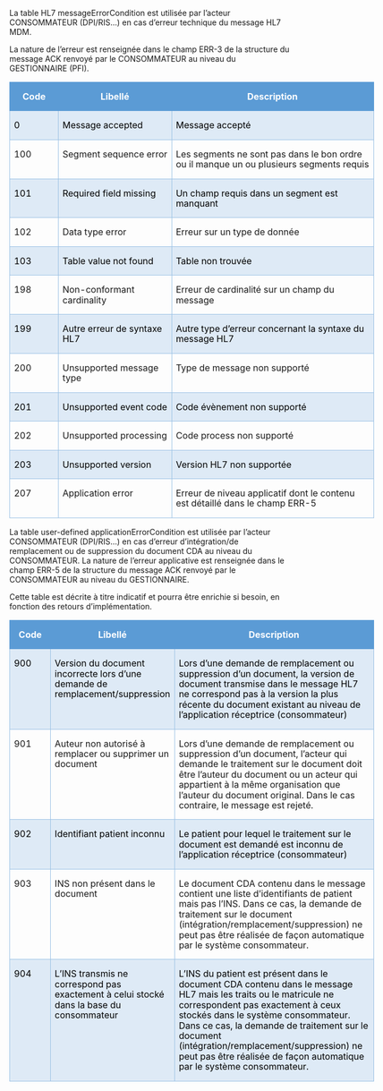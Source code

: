 La table HL7 messageErrorCondition est utilisée par l’acteur CONSOMMATEUR (DPI/RIS…) en cas d’erreur technique du message HL7 MDM.

La nature de l’erreur est renseignée dans le champ ERR-3 de la structure du message ACK renvoyé par le CONSOMMATEUR au niveau du GESTIONNAIRE (PFI).
<table class="MsoTable15Grid4Accent1" border="1" cellspacing="0" cellpadding="0" width="652" style="width:488.8pt;border-collapse:collapse;border:none;
 mso-border-alt:solid #9CC2E5 .5pt;mso-border-themecolor:accent1;mso-border-themetint:
 153;mso-yfti-tbllook:1184;mso-padding-alt:0cm 5.4pt 0cm 5.4pt">
 <tbody><tr style="mso-yfti-irow:-1;mso-yfti-firstrow:yes;mso-yfti-lastfirstrow:yes">
  <td width="75" valign="top" style="width:56.45pt;border:solid #5B9BD5 1.0pt;
  mso-border-themecolor:accent1;border-right:none;mso-border-top-alt:solid #5B9BD5 .5pt;
  mso-border-top-themecolor:accent1;mso-border-left-alt:solid #5B9BD5 .5pt;
  mso-border-left-themecolor:accent1;mso-border-bottom-alt:solid #5B9BD5 .5pt;
  mso-border-bottom-themecolor:accent1;background:#5B9BD5;mso-background-themecolor:
  accent1;padding:0cm 5.4pt 0cm 5.4pt">
  <p class="MsoNormal" align="center" style="text-align:center;mso-yfti-cnfc:5"><span style="mso-bookmark:_Toc121410245"><span style="mso-bookmark:_Toc151045512"><b><span style="mso-bidi-font-size:10.0pt;line-height:115%;mso-fareast-font-family:
  Calibri;mso-fareast-theme-font:minor-latin;mso-bidi-font-family:Arial;
  color:white;mso-themecolor:background1">Code<o:p></o:p></span></b></span></span></p>
  </td>
  
  <td width="198" valign="top" style="width:148.85pt;border-top:solid #5B9BD5 1.0pt;
  mso-border-top-themecolor:accent1;border-left:none;border-bottom:solid #5B9BD5 1.0pt;
  mso-border-bottom-themecolor:accent1;border-right:none;mso-border-top-alt:
  solid #5B9BD5 .5pt;mso-border-top-themecolor:accent1;mso-border-bottom-alt:
  solid #5B9BD5 .5pt;mso-border-bottom-themecolor:accent1;background:#5B9BD5;
  mso-background-themecolor:accent1;padding:0cm 5.4pt 0cm 5.4pt">
  <p class="MsoNormal" align="center" style="text-align:center;mso-yfti-cnfc:1"><span style="mso-bookmark:_Toc121410245"><span style="mso-bookmark:_Toc151045512"><b><span style="mso-bidi-font-size:10.0pt;line-height:115%;mso-fareast-font-family:
  Calibri;mso-fareast-theme-font:minor-latin;mso-bidi-font-family:Arial;
  color:white;mso-themecolor:background1">Libellé<o:p></o:p></span></b></span></span></p>
  </td>
  
  <td width="378" valign="top" style="width:10.0cm;border:solid #5B9BD5 1.0pt;
  mso-border-themecolor:accent1;border-left:none;mso-border-top-alt:solid #5B9BD5 .5pt;
  mso-border-top-themecolor:accent1;mso-border-bottom-alt:solid #5B9BD5 .5pt;
  mso-border-bottom-themecolor:accent1;mso-border-right-alt:solid #5B9BD5 .5pt;
  mso-border-right-themecolor:accent1;background:#5B9BD5;mso-background-themecolor:
  accent1;padding:0cm 5.4pt 0cm 5.4pt">
  <p class="MsoNormal" align="center" style="text-align:center;mso-yfti-cnfc:1"><span style="mso-bookmark:_Toc121410245"><span style="mso-bookmark:_Toc151045512"><b><span style="mso-bidi-font-size:10.0pt;line-height:115%;mso-fareast-font-family:
  Calibri;mso-fareast-theme-font:minor-latin;mso-bidi-font-family:Arial;
  color:white;mso-themecolor:background1">Description<o:p></o:p></span></b></span></span></p>
  </td>
  
 </tr>
 <tr style="mso-yfti-irow:0">
  <td width="75" valign="top" style="width:56.45pt;border:solid #9CC2E5 1.0pt;
  mso-border-themecolor:accent1;mso-border-themetint:153;border-top:none;
  mso-border-top-alt:solid #9CC2E5 .5pt;mso-border-top-themecolor:accent1;
  mso-border-top-themetint:153;mso-border-alt:solid #9CC2E5 .5pt;mso-border-themecolor:
  accent1;mso-border-themetint:153;background:#DEEAF6;mso-background-themecolor:
  accent1;mso-background-themetint:51;padding:0cm 5.4pt 0cm 5.4pt">
  <p class="MsoNormal" style="mso-yfti-cnfc:68"><span style="mso-bookmark:_Toc121410245"><span style="mso-bookmark:_Toc151045512"><span style="mso-bidi-font-size:10.0pt;
  line-height:115%;mso-fareast-font-family:Calibri;mso-fareast-theme-font:minor-latin;
  mso-bidi-font-family:Arial;color:black;mso-color-alt:windowtext;mso-fareast-language:
  FR">0</span></span></span><span style="mso-bookmark:_Toc121410245"><span style="mso-bookmark:_Toc151045512"><span style="mso-bidi-font-size:10.0pt;
  line-height:115%;mso-fareast-font-family:Calibri;mso-fareast-theme-font:minor-latin;
  mso-bidi-font-family:Arial;mso-fareast-language:FR"><o:p></o:p></span></span></span></p>
  </td>
  
  <td width="198" valign="top" style="width:148.85pt;border-top:none;border-left:
  none;border-bottom:solid #9CC2E5 1.0pt;mso-border-bottom-themecolor:accent1;
  mso-border-bottom-themetint:153;border-right:solid #9CC2E5 1.0pt;mso-border-right-themecolor:
  accent1;mso-border-right-themetint:153;mso-border-top-alt:solid #9CC2E5 .5pt;
  mso-border-top-themecolor:accent1;mso-border-top-themetint:153;mso-border-left-alt:
  solid #9CC2E5 .5pt;mso-border-left-themecolor:accent1;mso-border-left-themetint:
  153;mso-border-alt:solid #9CC2E5 .5pt;mso-border-themecolor:accent1;
  mso-border-themetint:153;background:#DEEAF6;mso-background-themecolor:accent1;
  mso-background-themetint:51;padding:0cm 5.4pt 0cm 5.4pt">
  <p class="MsoNormal" align="left" style="text-align:left;mso-yfti-cnfc:64"><span style="mso-bookmark:_Toc121410245"><span style="mso-bookmark:_Toc151045512"><span style="mso-bidi-font-size:10.0pt;line-height:115%;mso-fareast-font-family:
  Calibri;mso-fareast-theme-font:minor-latin;mso-bidi-font-family:Arial;
  color:black;mso-color-alt:windowtext">Message <span class="SpellE">accepted</span></span></span></span><span style="mso-bookmark:_Toc121410245"><span style="mso-bookmark:_Toc151045512"></span></span><span style="mso-bookmark:_Toc121410245"><span style="mso-bookmark:_Toc151045512"><span style="mso-bidi-font-size:10.0pt;line-height:115%;mso-fareast-font-family:
  Calibri;mso-fareast-theme-font:minor-latin;mso-bidi-font-family:Arial;
  mso-fareast-language:FR"><o:p></o:p></span></span></span></p>
  </td>
  
  <td width="378" valign="top" style="width:10.0cm;border-top:none;border-left:
  none;border-bottom:solid #9CC2E5 1.0pt;mso-border-bottom-themecolor:accent1;
  mso-border-bottom-themetint:153;border-right:solid #9CC2E5 1.0pt;mso-border-right-themecolor:
  accent1;mso-border-right-themetint:153;mso-border-top-alt:solid #9CC2E5 .5pt;
  mso-border-top-themecolor:accent1;mso-border-top-themetint:153;mso-border-left-alt:
  solid #9CC2E5 .5pt;mso-border-left-themecolor:accent1;mso-border-left-themetint:
  153;mso-border-alt:solid #9CC2E5 .5pt;mso-border-themecolor:accent1;
  mso-border-themetint:153;background:#DEEAF6;mso-background-themecolor:accent1;
  mso-background-themetint:51;padding:0cm 5.4pt 0cm 5.4pt">
  <p class="MsoNormal" align="left" style="text-align:left;mso-yfti-cnfc:64"><span style="mso-bookmark:_Toc121410245"><span style="mso-bookmark:_Toc151045512"><span style="mso-bidi-font-size:10.0pt;line-height:115%;mso-fareast-font-family:
  Calibri;mso-fareast-theme-font:minor-latin;mso-bidi-font-family:Arial;
  color:black;mso-color-alt:windowtext;mso-fareast-language:FR">Message accepté</span></span></span><span style="mso-bookmark:_Toc121410245"><span style="mso-bookmark:_Toc151045512"><span style="mso-bidi-font-size:10.0pt;line-height:115%;mso-fareast-font-family:
  Calibri;mso-fareast-theme-font:minor-latin;mso-bidi-font-family:Arial;
  mso-fareast-language:FR"><o:p></o:p></span></span></span></p>
  </td>
  
 </tr>
 <tr style="mso-yfti-irow:1">
  <td width="75" valign="top" style="width:56.45pt;border:solid #9CC2E5 1.0pt;
  mso-border-themecolor:accent1;mso-border-themetint:153;border-top:none;
  mso-border-top-alt:solid #9CC2E5 .5pt;mso-border-top-themecolor:accent1;
  mso-border-top-themetint:153;mso-border-alt:solid #9CC2E5 .5pt;mso-border-themecolor:
  accent1;mso-border-themetint:153;padding:0cm 5.4pt 0cm 5.4pt">
  <p class="MsoNormal" style="mso-yfti-cnfc:4"><span style="mso-bookmark:_Toc121410245"><span style="mso-bookmark:_Toc151045512"><span style="mso-bidi-font-size:10.0pt;
  line-height:115%;mso-fareast-font-family:Calibri;mso-fareast-theme-font:minor-latin;
  mso-bidi-font-family:Arial;mso-fareast-language:FR">100<o:p></o:p></span></span></span></p>
  </td>
  
  <td width="198" valign="top" style="width:148.85pt;border-top:none;border-left:
  none;border-bottom:solid #9CC2E5 1.0pt;mso-border-bottom-themecolor:accent1;
  mso-border-bottom-themetint:153;border-right:solid #9CC2E5 1.0pt;mso-border-right-themecolor:
  accent1;mso-border-right-themetint:153;mso-border-top-alt:solid #9CC2E5 .5pt;
  mso-border-top-themecolor:accent1;mso-border-top-themetint:153;mso-border-left-alt:
  solid #9CC2E5 .5pt;mso-border-left-themecolor:accent1;mso-border-left-themetint:
  153;mso-border-alt:solid #9CC2E5 .5pt;mso-border-themecolor:accent1;
  mso-border-themetint:153;padding:0cm 5.4pt 0cm 5.4pt">
  <p class="MsoNormal"><span style="mso-bookmark:_Toc121410245"><span style="mso-bookmark:_Toc151045512"><span style="mso-bidi-font-size:10.0pt;
  line-height:115%;mso-fareast-font-family:Calibri;mso-fareast-theme-font:minor-latin;
  mso-bidi-font-family:Arial">Segment <span class="SpellE">sequence</span> <span class="SpellE">error</span></span></span></span><span style="mso-bookmark:_Toc121410245"><span style="mso-bookmark:_Toc151045512"><span style="mso-bidi-font-size:10.0pt;
  line-height:115%;mso-fareast-font-family:Calibri;mso-fareast-theme-font:minor-latin;
  mso-bidi-font-family:Arial;mso-fareast-language:FR"><o:p></o:p></span></span></span></p>
  </td>
  
  <td width="378" valign="top" style="width:10.0cm;border-top:none;border-left:
  none;border-bottom:solid #9CC2E5 1.0pt;mso-border-bottom-themecolor:accent1;
  mso-border-bottom-themetint:153;border-right:solid #9CC2E5 1.0pt;mso-border-right-themecolor:
  accent1;mso-border-right-themetint:153;mso-border-top-alt:solid #9CC2E5 .5pt;
  mso-border-top-themecolor:accent1;mso-border-top-themetint:153;mso-border-left-alt:
  solid #9CC2E5 .5pt;mso-border-left-themecolor:accent1;mso-border-left-themetint:
  153;mso-border-alt:solid #9CC2E5 .5pt;mso-border-themecolor:accent1;
  mso-border-themetint:153;padding:0cm 5.4pt 0cm 5.4pt">
  <p class="MsoNormal"><span style="mso-bookmark:_Toc121410245"><span style="mso-bookmark:_Toc151045512"><span style="mso-bidi-font-size:10.0pt;
  line-height:115%;mso-fareast-font-family:Calibri;mso-fareast-theme-font:minor-latin;
  mso-bidi-font-family:Arial;mso-fareast-language:FR">Les segments ne sont pas
  dans le bon ordre ou il manque un ou plusieurs segments requis<o:p></o:p></span></span></span></p>
  </td>
  
 </tr>
 <tr style="mso-yfti-irow:2">
  <td width="75" valign="top" style="width:56.45pt;border:solid #9CC2E5 1.0pt;
  mso-border-themecolor:accent1;mso-border-themetint:153;border-top:none;
  mso-border-top-alt:solid #9CC2E5 .5pt;mso-border-top-themecolor:accent1;
  mso-border-top-themetint:153;mso-border-alt:solid #9CC2E5 .5pt;mso-border-themecolor:
  accent1;mso-border-themetint:153;background:#DEEAF6;mso-background-themecolor:
  accent1;mso-background-themetint:51;padding:0cm 5.4pt 0cm 5.4pt">
  <p class="MsoNormal" style="mso-yfti-cnfc:68"><span style="mso-bookmark:_Toc121410245"><span style="mso-bookmark:_Toc151045512"><span style="mso-bidi-font-size:10.0pt;
  line-height:115%;mso-fareast-font-family:Calibri;mso-fareast-theme-font:minor-latin;
  mso-bidi-font-family:Arial;color:black;mso-color-alt:windowtext;mso-fareast-language:
  FR">101</span></span></span><span style="mso-bookmark:_Toc121410245"><span style="mso-bookmark:_Toc151045512"><span style="mso-bidi-font-size:10.0pt;
  line-height:115%;mso-fareast-font-family:Calibri;mso-fareast-theme-font:minor-latin;
  mso-bidi-font-family:Arial;mso-fareast-language:FR"><o:p></o:p></span></span></span></p>
  </td>
  
  <td width="198" valign="top" style="width:148.85pt;border-top:none;border-left:
  none;border-bottom:solid #9CC2E5 1.0pt;mso-border-bottom-themecolor:accent1;
  mso-border-bottom-themetint:153;border-right:solid #9CC2E5 1.0pt;mso-border-right-themecolor:
  accent1;mso-border-right-themetint:153;mso-border-top-alt:solid #9CC2E5 .5pt;
  mso-border-top-themecolor:accent1;mso-border-top-themetint:153;mso-border-left-alt:
  solid #9CC2E5 .5pt;mso-border-left-themecolor:accent1;mso-border-left-themetint:
  153;mso-border-alt:solid #9CC2E5 .5pt;mso-border-themecolor:accent1;
  mso-border-themetint:153;background:#DEEAF6;mso-background-themecolor:accent1;
  mso-background-themetint:51;padding:0cm 5.4pt 0cm 5.4pt">
  <p class="MsoNormal" style="mso-yfti-cnfc:64"><span style="mso-bookmark:_Toc121410245"><span style="mso-bookmark:_Toc151045512"><span class="SpellE"><span style="mso-bidi-font-size:
  10.0pt;line-height:115%;mso-fareast-font-family:Calibri;mso-fareast-theme-font:
  minor-latin;mso-bidi-font-family:Arial;color:black;mso-color-alt:windowtext">Required</span></span></span></span><span style="mso-bookmark:_Toc121410245"><span style="mso-bookmark:_Toc151045512"><span style="mso-bidi-font-size:10.0pt;line-height:115%;mso-fareast-font-family:
  Calibri;mso-fareast-theme-font:minor-latin;mso-bidi-font-family:Arial;
  color:black;mso-color-alt:windowtext"> <span class="SpellE">field</span> <span class="SpellE">missing</span></span></span></span><span style="mso-bookmark:
  _Toc121410245"><span style="mso-bookmark:_Toc151045512"></span></span><span style="mso-bookmark:_Toc121410245"><span style="mso-bookmark:_Toc151045512"><span style="mso-bidi-font-size:10.0pt;line-height:115%;mso-fareast-font-family:
  Calibri;mso-fareast-theme-font:minor-latin;mso-bidi-font-family:Arial;
  mso-fareast-language:FR"><o:p></o:p></span></span></span></p>
  </td>
  
  <td width="378" valign="top" style="width:10.0cm;border-top:none;border-left:
  none;border-bottom:solid #9CC2E5 1.0pt;mso-border-bottom-themecolor:accent1;
  mso-border-bottom-themetint:153;border-right:solid #9CC2E5 1.0pt;mso-border-right-themecolor:
  accent1;mso-border-right-themetint:153;mso-border-top-alt:solid #9CC2E5 .5pt;
  mso-border-top-themecolor:accent1;mso-border-top-themetint:153;mso-border-left-alt:
  solid #9CC2E5 .5pt;mso-border-left-themecolor:accent1;mso-border-left-themetint:
  153;mso-border-alt:solid #9CC2E5 .5pt;mso-border-themecolor:accent1;
  mso-border-themetint:153;background:#DEEAF6;mso-background-themecolor:accent1;
  mso-background-themetint:51;padding:0cm 5.4pt 0cm 5.4pt">
  <p class="MsoNormal" style="mso-yfti-cnfc:64"><span style="mso-bookmark:_Toc121410245"><span style="mso-bookmark:_Toc151045512"><span style="mso-bidi-font-size:10.0pt;
  line-height:115%;mso-fareast-font-family:Calibri;mso-fareast-theme-font:minor-latin;
  mso-bidi-font-family:Arial;color:black;mso-color-alt:windowtext;mso-fareast-language:
  FR">Un champ requis dans un segment est manquant</span></span></span><span style="mso-bookmark:_Toc121410245"><span style="mso-bookmark:_Toc151045512"><span style="mso-bidi-font-size:10.0pt;line-height:115%;mso-fareast-font-family:
  Calibri;mso-fareast-theme-font:minor-latin;mso-bidi-font-family:Arial;
  mso-fareast-language:FR"><o:p></o:p></span></span></span></p>
  </td>
  
 </tr>
 <tr style="mso-yfti-irow:3">
  <td width="75" valign="top" style="width:56.45pt;border:solid #9CC2E5 1.0pt;
  mso-border-themecolor:accent1;mso-border-themetint:153;border-top:none;
  mso-border-top-alt:solid #9CC2E5 .5pt;mso-border-top-themecolor:accent1;
  mso-border-top-themetint:153;mso-border-alt:solid #9CC2E5 .5pt;mso-border-themecolor:
  accent1;mso-border-themetint:153;padding:0cm 5.4pt 0cm 5.4pt">
  <p class="MsoNormal" style="mso-yfti-cnfc:4"><span style="mso-bookmark:_Toc121410245"><span style="mso-bookmark:_Toc151045512"><span style="mso-bidi-font-size:10.0pt;
  line-height:115%;mso-fareast-font-family:Calibri;mso-fareast-theme-font:minor-latin;
  mso-bidi-font-family:Arial;mso-fareast-language:FR">102<o:p></o:p></span></span></span></p>
  </td>
  
  <td width="198" valign="top" style="width:148.85pt;border-top:none;border-left:
  none;border-bottom:solid #9CC2E5 1.0pt;mso-border-bottom-themecolor:accent1;
  mso-border-bottom-themetint:153;border-right:solid #9CC2E5 1.0pt;mso-border-right-themecolor:
  accent1;mso-border-right-themetint:153;mso-border-top-alt:solid #9CC2E5 .5pt;
  mso-border-top-themecolor:accent1;mso-border-top-themetint:153;mso-border-left-alt:
  solid #9CC2E5 .5pt;mso-border-left-themecolor:accent1;mso-border-left-themetint:
  153;mso-border-alt:solid #9CC2E5 .5pt;mso-border-themecolor:accent1;
  mso-border-themetint:153;padding:0cm 5.4pt 0cm 5.4pt">
  <p class="MsoNormal"><span style="mso-bookmark:_Toc121410245"><span style="mso-bookmark:_Toc151045512"><span style="mso-bidi-font-size:10.0pt;
  line-height:115%;mso-fareast-font-family:Calibri;mso-fareast-theme-font:minor-latin;
  mso-bidi-font-family:Arial">Data type <span class="SpellE">error</span></span></span></span><span style="mso-bookmark:_Toc121410245"><span style="mso-bookmark:_Toc151045512"><span style="mso-bidi-font-size:10.0pt;line-height:115%;mso-fareast-font-family:
  Calibri;mso-fareast-theme-font:minor-latin;mso-bidi-font-family:Arial;
  mso-fareast-language:FR"><o:p></o:p></span></span></span></p>
  </td>
  
  <td width="378" valign="top" style="width:10.0cm;border-top:none;border-left:
  none;border-bottom:solid #9CC2E5 1.0pt;mso-border-bottom-themecolor:accent1;
  mso-border-bottom-themetint:153;border-right:solid #9CC2E5 1.0pt;mso-border-right-themecolor:
  accent1;mso-border-right-themetint:153;mso-border-top-alt:solid #9CC2E5 .5pt;
  mso-border-top-themecolor:accent1;mso-border-top-themetint:153;mso-border-left-alt:
  solid #9CC2E5 .5pt;mso-border-left-themecolor:accent1;mso-border-left-themetint:
  153;mso-border-alt:solid #9CC2E5 .5pt;mso-border-themecolor:accent1;
  mso-border-themetint:153;padding:0cm 5.4pt 0cm 5.4pt">
  <p class="MsoNormal"><span style="mso-bookmark:_Toc121410245"><span style="mso-bookmark:_Toc151045512"><span style="mso-bidi-font-size:10.0pt;
  line-height:115%;mso-fareast-font-family:Calibri;mso-fareast-theme-font:minor-latin;
  mso-bidi-font-family:Arial;mso-fareast-language:FR">Erreur sur un type de
  donnée<o:p></o:p></span></span></span></p>
  </td>
  
 </tr>
 <tr style="mso-yfti-irow:4">
  <td width="75" valign="top" style="width:56.45pt;border:solid #9CC2E5 1.0pt;
  mso-border-themecolor:accent1;mso-border-themetint:153;border-top:none;
  mso-border-top-alt:solid #9CC2E5 .5pt;mso-border-top-themecolor:accent1;
  mso-border-top-themetint:153;mso-border-alt:solid #9CC2E5 .5pt;mso-border-themecolor:
  accent1;mso-border-themetint:153;background:#DEEAF6;mso-background-themecolor:
  accent1;mso-background-themetint:51;padding:0cm 5.4pt 0cm 5.4pt">
  <p class="MsoNormal" style="mso-yfti-cnfc:68"><span style="mso-bookmark:_Toc121410245"><span style="mso-bookmark:_Toc151045512"><span style="mso-bidi-font-size:10.0pt;
  line-height:115%;mso-fareast-font-family:Calibri;mso-fareast-theme-font:minor-latin;
  mso-bidi-font-family:Arial;color:black;mso-color-alt:windowtext;mso-fareast-language:
  FR">103</span></span></span><span style="mso-bookmark:_Toc121410245"><span style="mso-bookmark:_Toc151045512"><span style="mso-bidi-font-size:10.0pt;
  line-height:115%;mso-fareast-font-family:Calibri;mso-fareast-theme-font:minor-latin;
  mso-bidi-font-family:Arial;mso-fareast-language:FR"><o:p></o:p></span></span></span></p>
  </td>
  
  <td width="198" valign="top" style="width:148.85pt;border-top:none;border-left:
  none;border-bottom:solid #9CC2E5 1.0pt;mso-border-bottom-themecolor:accent1;
  mso-border-bottom-themetint:153;border-right:solid #9CC2E5 1.0pt;mso-border-right-themecolor:
  accent1;mso-border-right-themetint:153;mso-border-top-alt:solid #9CC2E5 .5pt;
  mso-border-top-themecolor:accent1;mso-border-top-themetint:153;mso-border-left-alt:
  solid #9CC2E5 .5pt;mso-border-left-themecolor:accent1;mso-border-left-themetint:
  153;mso-border-alt:solid #9CC2E5 .5pt;mso-border-themecolor:accent1;
  mso-border-themetint:153;background:#DEEAF6;mso-background-themecolor:accent1;
  mso-background-themetint:51;padding:0cm 5.4pt 0cm 5.4pt">
  <p class="MsoNormal" style="mso-yfti-cnfc:64"><span style="mso-bookmark:_Toc121410245"><span style="mso-bookmark:_Toc151045512"><span style="mso-bidi-font-size:10.0pt;
  line-height:115%;mso-fareast-font-family:Calibri;mso-fareast-theme-font:minor-latin;
  mso-bidi-font-family:Arial;color:black;mso-color-alt:windowtext">Table value
  not <span class="SpellE">found</span></span></span></span><span style="mso-bookmark:_Toc121410245"><span style="mso-bookmark:_Toc151045512"></span></span><span style="mso-bookmark:_Toc121410245"><span style="mso-bookmark:_Toc151045512"><span style="mso-bidi-font-size:10.0pt;line-height:115%;mso-fareast-font-family:
  Calibri;mso-fareast-theme-font:minor-latin;mso-bidi-font-family:Arial;
  mso-fareast-language:FR"><o:p></o:p></span></span></span></p>
  </td>
  
  <td width="378" valign="top" style="width:10.0cm;border-top:none;border-left:
  none;border-bottom:solid #9CC2E5 1.0pt;mso-border-bottom-themecolor:accent1;
  mso-border-bottom-themetint:153;border-right:solid #9CC2E5 1.0pt;mso-border-right-themecolor:
  accent1;mso-border-right-themetint:153;mso-border-top-alt:solid #9CC2E5 .5pt;
  mso-border-top-themecolor:accent1;mso-border-top-themetint:153;mso-border-left-alt:
  solid #9CC2E5 .5pt;mso-border-left-themecolor:accent1;mso-border-left-themetint:
  153;mso-border-alt:solid #9CC2E5 .5pt;mso-border-themecolor:accent1;
  mso-border-themetint:153;background:#DEEAF6;mso-background-themecolor:accent1;
  mso-background-themetint:51;padding:0cm 5.4pt 0cm 5.4pt">
  <p class="MsoNormal" style="mso-yfti-cnfc:64"><span style="mso-bookmark:_Toc121410245"><span style="mso-bookmark:_Toc151045512"><span style="mso-bidi-font-size:10.0pt;
  line-height:115%;mso-fareast-font-family:Calibri;mso-fareast-theme-font:minor-latin;
  mso-bidi-font-family:Arial;color:black;mso-color-alt:windowtext;mso-fareast-language:
  FR">Table non trouvée</span></span></span><span style="mso-bookmark:_Toc121410245"><span style="mso-bookmark:_Toc151045512"><span style="mso-bidi-font-size:10.0pt;
  line-height:115%;mso-fareast-font-family:Calibri;mso-fareast-theme-font:minor-latin;
  mso-bidi-font-family:Arial;mso-fareast-language:FR"><o:p></o:p></span></span></span></p>
  </td>
  
 </tr>
 <tr style="mso-yfti-irow:5">
  <td width="75" valign="top" style="width:56.45pt;border:solid #9CC2E5 1.0pt;
  mso-border-themecolor:accent1;mso-border-themetint:153;border-top:none;
  mso-border-top-alt:solid #9CC2E5 .5pt;mso-border-top-themecolor:accent1;
  mso-border-top-themetint:153;mso-border-alt:solid #9CC2E5 .5pt;mso-border-themecolor:
  accent1;mso-border-themetint:153;padding:0cm 5.4pt 0cm 5.4pt">
  <p class="MsoNormal" style="mso-yfti-cnfc:4"><span style="mso-bookmark:_Toc121410245"><span style="mso-bookmark:_Toc151045512"><span style="mso-bidi-font-size:10.0pt;
  line-height:115%;mso-fareast-font-family:Calibri;mso-fareast-theme-font:minor-latin;
  mso-bidi-font-family:Arial;mso-fareast-language:FR">198<o:p></o:p></span></span></span></p>
  </td>
  
  <td width="198" valign="top" style="width:148.85pt;border-top:none;border-left:
  none;border-bottom:solid #9CC2E5 1.0pt;mso-border-bottom-themecolor:accent1;
  mso-border-bottom-themetint:153;border-right:solid #9CC2E5 1.0pt;mso-border-right-themecolor:
  accent1;mso-border-right-themetint:153;mso-border-top-alt:solid #9CC2E5 .5pt;
  mso-border-top-themecolor:accent1;mso-border-top-themetint:153;mso-border-left-alt:
  solid #9CC2E5 .5pt;mso-border-left-themecolor:accent1;mso-border-left-themetint:
  153;mso-border-alt:solid #9CC2E5 .5pt;mso-border-themecolor:accent1;
  mso-border-themetint:153;padding:0cm 5.4pt 0cm 5.4pt">
  <p class="MsoNormal"><span style="mso-bookmark:_Toc121410245"><span style="mso-bookmark:_Toc151045512"><span style="mso-bidi-font-size:10.0pt;
  line-height:115%;mso-fareast-font-family:Calibri;mso-fareast-theme-font:minor-latin;
  mso-bidi-font-family:Arial">Non-conformant <span class="SpellE">cardinality</span></span></span></span><span style="mso-bookmark:_Toc121410245"><span style="mso-bookmark:_Toc151045512"><span style="mso-bidi-font-size:10.0pt;line-height:115%;mso-fareast-font-family:
  Calibri;mso-fareast-theme-font:minor-latin;mso-bidi-font-family:Arial;
  mso-fareast-language:FR"><o:p></o:p></span></span></span></p>
  </td>
  
  <td width="378" valign="top" style="width:10.0cm;border-top:none;border-left:
  none;border-bottom:solid #9CC2E5 1.0pt;mso-border-bottom-themecolor:accent1;
  mso-border-bottom-themetint:153;border-right:solid #9CC2E5 1.0pt;mso-border-right-themecolor:
  accent1;mso-border-right-themetint:153;mso-border-top-alt:solid #9CC2E5 .5pt;
  mso-border-top-themecolor:accent1;mso-border-top-themetint:153;mso-border-left-alt:
  solid #9CC2E5 .5pt;mso-border-left-themecolor:accent1;mso-border-left-themetint:
  153;mso-border-alt:solid #9CC2E5 .5pt;mso-border-themecolor:accent1;
  mso-border-themetint:153;padding:0cm 5.4pt 0cm 5.4pt">
  <p class="MsoNormal"><span style="mso-bookmark:_Toc121410245"><span style="mso-bookmark:_Toc151045512"><span style="mso-bidi-font-size:10.0pt;
  line-height:115%;mso-fareast-font-family:Calibri;mso-fareast-theme-font:minor-latin;
  mso-bidi-font-family:Arial;mso-fareast-language:FR">Erreur de cardinalité sur
  un champ du message<o:p></o:p></span></span></span></p>
  </td>
  
 </tr>
 <tr style="mso-yfti-irow:6">
  <td width="75" valign="top" style="width:56.45pt;border:solid #9CC2E5 1.0pt;
  mso-border-themecolor:accent1;mso-border-themetint:153;border-top:none;
  mso-border-top-alt:solid #9CC2E5 .5pt;mso-border-top-themecolor:accent1;
  mso-border-top-themetint:153;mso-border-alt:solid #9CC2E5 .5pt;mso-border-themecolor:
  accent1;mso-border-themetint:153;background:#DEEAF6;mso-background-themecolor:
  accent1;mso-background-themetint:51;padding:0cm 5.4pt 0cm 5.4pt">
  <p class="MsoNormal" style="mso-yfti-cnfc:68"><span style="mso-bookmark:_Toc121410245"><span style="mso-bookmark:_Toc151045512"><span style="mso-bidi-font-size:10.0pt;
  line-height:115%;mso-fareast-font-family:Calibri;mso-fareast-theme-font:minor-latin;
  mso-bidi-font-family:Arial;color:black;mso-color-alt:windowtext;mso-fareast-language:
  FR">199</span></span></span><span style="mso-bookmark:_Toc121410245"><span style="mso-bookmark:_Toc151045512"><span style="mso-bidi-font-size:10.0pt;
  line-height:115%;mso-fareast-font-family:Calibri;mso-fareast-theme-font:minor-latin;
  mso-bidi-font-family:Arial;mso-fareast-language:FR"><o:p></o:p></span></span></span></p>
  </td>
  
  <td width="198" valign="top" style="width:148.85pt;border-top:none;border-left:
  none;border-bottom:solid #9CC2E5 1.0pt;mso-border-bottom-themecolor:accent1;
  mso-border-bottom-themetint:153;border-right:solid #9CC2E5 1.0pt;mso-border-right-themecolor:
  accent1;mso-border-right-themetint:153;mso-border-top-alt:solid #9CC2E5 .5pt;
  mso-border-top-themecolor:accent1;mso-border-top-themetint:153;mso-border-left-alt:
  solid #9CC2E5 .5pt;mso-border-left-themecolor:accent1;mso-border-left-themetint:
  153;mso-border-alt:solid #9CC2E5 .5pt;mso-border-themecolor:accent1;
  mso-border-themetint:153;background:#DEEAF6;mso-background-themecolor:accent1;
  mso-background-themetint:51;padding:0cm 5.4pt 0cm 5.4pt">
  <p class="MsoNormal" style="mso-yfti-cnfc:64"><span style="mso-bookmark:_Toc121410245"><span style="mso-bookmark:_Toc151045512"><span style="mso-bidi-font-size:10.0pt;
  line-height:115%;mso-fareast-font-family:Calibri;mso-fareast-theme-font:minor-latin;
  mso-bidi-font-family:Arial;color:black;mso-color-alt:windowtext">Autre erreur
  de syntaxe HL7</span></span></span><span style="mso-bookmark:_Toc121410245"><span style="mso-bookmark:_Toc151045512"></span></span><span style="mso-bookmark:
  _Toc121410245"><span style="mso-bookmark:_Toc151045512"><span style="mso-bidi-font-size:10.0pt;line-height:115%;mso-fareast-font-family:
  Calibri;mso-fareast-theme-font:minor-latin;mso-bidi-font-family:Arial;
  mso-fareast-language:FR"><o:p></o:p></span></span></span></p>
  </td>
  
  <td width="378" valign="top" style="width:10.0cm;border-top:none;border-left:
  none;border-bottom:solid #9CC2E5 1.0pt;mso-border-bottom-themecolor:accent1;
  mso-border-bottom-themetint:153;border-right:solid #9CC2E5 1.0pt;mso-border-right-themecolor:
  accent1;mso-border-right-themetint:153;mso-border-top-alt:solid #9CC2E5 .5pt;
  mso-border-top-themecolor:accent1;mso-border-top-themetint:153;mso-border-left-alt:
  solid #9CC2E5 .5pt;mso-border-left-themecolor:accent1;mso-border-left-themetint:
  153;mso-border-alt:solid #9CC2E5 .5pt;mso-border-themecolor:accent1;
  mso-border-themetint:153;background:#DEEAF6;mso-background-themecolor:accent1;
  mso-background-themetint:51;padding:0cm 5.4pt 0cm 5.4pt">
  <p class="MsoNormal" style="mso-yfti-cnfc:64"><span style="mso-bookmark:_Toc121410245"><span style="mso-bookmark:_Toc151045512"><span style="mso-bidi-font-size:10.0pt;
  line-height:115%;mso-fareast-font-family:Calibri;mso-fareast-theme-font:minor-latin;
  mso-bidi-font-family:Arial;color:black;mso-color-alt:windowtext;mso-fareast-language:
  FR">Autre type d’erreur concernant la syntaxe du message HL7</span></span></span><span style="mso-bookmark:_Toc121410245"><span style="mso-bookmark:_Toc151045512"><span style="mso-bidi-font-size:10.0pt;line-height:115%;mso-fareast-font-family:
  Calibri;mso-fareast-theme-font:minor-latin;mso-bidi-font-family:Arial;
  mso-fareast-language:FR"><o:p></o:p></span></span></span></p>
  </td>
  
 </tr>
 <tr style="mso-yfti-irow:7">
  <td width="75" valign="top" style="width:56.45pt;border:solid #9CC2E5 1.0pt;
  mso-border-themecolor:accent1;mso-border-themetint:153;border-top:none;
  mso-border-top-alt:solid #9CC2E5 .5pt;mso-border-top-themecolor:accent1;
  mso-border-top-themetint:153;mso-border-alt:solid #9CC2E5 .5pt;mso-border-themecolor:
  accent1;mso-border-themetint:153;padding:0cm 5.4pt 0cm 5.4pt">
  <p class="MsoNormal" style="mso-yfti-cnfc:4"><span style="mso-bookmark:_Toc121410245"><span style="mso-bookmark:_Toc151045512"><span style="mso-bidi-font-size:10.0pt;
  line-height:115%;mso-fareast-font-family:Calibri;mso-fareast-theme-font:minor-latin;
  mso-bidi-font-family:Arial;mso-fareast-language:FR">200<o:p></o:p></span></span></span></p>
  </td>
  
  <td width="198" valign="top" style="width:148.85pt;border-top:none;border-left:
  none;border-bottom:solid #9CC2E5 1.0pt;mso-border-bottom-themecolor:accent1;
  mso-border-bottom-themetint:153;border-right:solid #9CC2E5 1.0pt;mso-border-right-themecolor:
  accent1;mso-border-right-themetint:153;mso-border-top-alt:solid #9CC2E5 .5pt;
  mso-border-top-themecolor:accent1;mso-border-top-themetint:153;mso-border-left-alt:
  solid #9CC2E5 .5pt;mso-border-left-themecolor:accent1;mso-border-left-themetint:
  153;mso-border-alt:solid #9CC2E5 .5pt;mso-border-themecolor:accent1;
  mso-border-themetint:153;padding:0cm 5.4pt 0cm 5.4pt">
  <p class="MsoNormal"><span style="mso-bookmark:_Toc121410245"><span style="mso-bookmark:_Toc151045512"><span class="SpellE"><span style="mso-bidi-font-size:
  10.0pt;line-height:115%;mso-fareast-font-family:Calibri;mso-fareast-theme-font:
  minor-latin;mso-bidi-font-family:Arial">Unsupported</span></span></span></span><span style="mso-bookmark:_Toc121410245"><span style="mso-bookmark:_Toc151045512"><span style="mso-bidi-font-size:10.0pt;line-height:115%;mso-fareast-font-family:
  Calibri;mso-fareast-theme-font:minor-latin;mso-bidi-font-family:Arial">
  message type</span></span></span><span style="mso-bookmark:_Toc121410245"><span style="mso-bookmark:_Toc151045512"><span style="mso-bidi-font-size:10.0pt;
  line-height:115%;mso-fareast-font-family:Calibri;mso-fareast-theme-font:minor-latin;
  mso-bidi-font-family:Arial;mso-fareast-language:FR"><o:p></o:p></span></span></span></p>
  </td>
  
  <td width="378" valign="top" style="width:10.0cm;border-top:none;border-left:
  none;border-bottom:solid #9CC2E5 1.0pt;mso-border-bottom-themecolor:accent1;
  mso-border-bottom-themetint:153;border-right:solid #9CC2E5 1.0pt;mso-border-right-themecolor:
  accent1;mso-border-right-themetint:153;mso-border-top-alt:solid #9CC2E5 .5pt;
  mso-border-top-themecolor:accent1;mso-border-top-themetint:153;mso-border-left-alt:
  solid #9CC2E5 .5pt;mso-border-left-themecolor:accent1;mso-border-left-themetint:
  153;mso-border-alt:solid #9CC2E5 .5pt;mso-border-themecolor:accent1;
  mso-border-themetint:153;padding:0cm 5.4pt 0cm 5.4pt">
  <p class="MsoNormal"><span style="mso-bookmark:_Toc121410245"><span style="mso-bookmark:_Toc151045512"><span style="mso-bidi-font-size:10.0pt;
  line-height:115%;mso-fareast-font-family:Calibri;mso-fareast-theme-font:minor-latin;
  mso-bidi-font-family:Arial;mso-fareast-language:FR">Type de message non
  supporté<o:p></o:p></span></span></span></p>
  </td>
  
 </tr>
 <tr style="mso-yfti-irow:8">
  <td width="75" valign="top" style="width:56.45pt;border:solid #9CC2E5 1.0pt;
  mso-border-themecolor:accent1;mso-border-themetint:153;border-top:none;
  mso-border-top-alt:solid #9CC2E5 .5pt;mso-border-top-themecolor:accent1;
  mso-border-top-themetint:153;mso-border-alt:solid #9CC2E5 .5pt;mso-border-themecolor:
  accent1;mso-border-themetint:153;background:#DEEAF6;mso-background-themecolor:
  accent1;mso-background-themetint:51;padding:0cm 5.4pt 0cm 5.4pt">
  <p class="MsoNormal" style="mso-yfti-cnfc:68"><span style="mso-bookmark:_Toc121410245"><span style="mso-bookmark:_Toc151045512"><span style="mso-bidi-font-size:10.0pt;
  line-height:115%;mso-fareast-font-family:Calibri;mso-fareast-theme-font:minor-latin;
  mso-bidi-font-family:Arial;color:black;mso-color-alt:windowtext;mso-fareast-language:
  FR">201</span></span></span><span style="mso-bookmark:_Toc121410245"><span style="mso-bookmark:_Toc151045512"><span style="mso-bidi-font-size:10.0pt;
  line-height:115%;mso-fareast-font-family:Calibri;mso-fareast-theme-font:minor-latin;
  mso-bidi-font-family:Arial;mso-fareast-language:FR"><o:p></o:p></span></span></span></p>
  </td>
  
  <td width="198" valign="top" style="width:148.85pt;border-top:none;border-left:
  none;border-bottom:solid #9CC2E5 1.0pt;mso-border-bottom-themecolor:accent1;
  mso-border-bottom-themetint:153;border-right:solid #9CC2E5 1.0pt;mso-border-right-themecolor:
  accent1;mso-border-right-themetint:153;mso-border-top-alt:solid #9CC2E5 .5pt;
  mso-border-top-themecolor:accent1;mso-border-top-themetint:153;mso-border-left-alt:
  solid #9CC2E5 .5pt;mso-border-left-themecolor:accent1;mso-border-left-themetint:
  153;mso-border-alt:solid #9CC2E5 .5pt;mso-border-themecolor:accent1;
  mso-border-themetint:153;background:#DEEAF6;mso-background-themecolor:accent1;
  mso-background-themetint:51;padding:0cm 5.4pt 0cm 5.4pt">
  <p class="MsoNormal" style="mso-yfti-cnfc:64"><span style="mso-bookmark:_Toc121410245"><span style="mso-bookmark:_Toc151045512"><span lang="EN-US" style="mso-bidi-font-size:
  10.0pt;line-height:115%;mso-fareast-font-family:Calibri;mso-fareast-theme-font:
  minor-latin;mso-bidi-font-family:Arial;color:black;mso-color-alt:windowtext;
  mso-ansi-language:EN-US">Unsupported event code </span></span></span><span style="mso-bookmark:_Toc121410245"><span style="mso-bookmark:_Toc151045512"></span></span><span style="mso-bookmark:_Toc121410245"><span style="mso-bookmark:_Toc151045512"><span lang="EN-US" style="mso-bidi-font-size:10.0pt;line-height:115%;mso-fareast-font-family:
  Calibri;mso-fareast-theme-font:minor-latin;mso-bidi-font-family:Arial;
  mso-ansi-language:EN-US;mso-fareast-language:FR"><o:p></o:p></span></span></span></p>
  </td>
  
  <td width="378" valign="top" style="width:10.0cm;border-top:none;border-left:
  none;border-bottom:solid #9CC2E5 1.0pt;mso-border-bottom-themecolor:accent1;
  mso-border-bottom-themetint:153;border-right:solid #9CC2E5 1.0pt;mso-border-right-themecolor:
  accent1;mso-border-right-themetint:153;mso-border-top-alt:solid #9CC2E5 .5pt;
  mso-border-top-themecolor:accent1;mso-border-top-themetint:153;mso-border-left-alt:
  solid #9CC2E5 .5pt;mso-border-left-themecolor:accent1;mso-border-left-themetint:
  153;mso-border-alt:solid #9CC2E5 .5pt;mso-border-themecolor:accent1;
  mso-border-themetint:153;background:#DEEAF6;mso-background-themecolor:accent1;
  mso-background-themetint:51;padding:0cm 5.4pt 0cm 5.4pt">
  <p class="MsoNormal" style="mso-yfti-cnfc:64"><span style="mso-bookmark:_Toc121410245"><span style="mso-bookmark:_Toc151045512"><span lang="EN-US" style="mso-bidi-font-size:
  10.0pt;line-height:115%;mso-fareast-font-family:Calibri;mso-fareast-theme-font:
  minor-latin;mso-bidi-font-family:Arial;color:black;mso-color-alt:windowtext;
  mso-ansi-language:EN-US;mso-fareast-language:FR">Code <span class="SpellE">évènement</span>
  non <span class="SpellE">supporté</span></span></span></span><span style="mso-bookmark:_Toc121410245"><span style="mso-bookmark:_Toc151045512"><span lang="EN-US" style="mso-bidi-font-size:10.0pt;line-height:115%;mso-fareast-font-family:
  Calibri;mso-fareast-theme-font:minor-latin;mso-bidi-font-family:Arial;
  mso-ansi-language:EN-US;mso-fareast-language:FR"><o:p></o:p></span></span></span></p>
  </td>
  
 </tr>
 <tr style="mso-yfti-irow:9">
  <td width="75" valign="top" style="width:56.45pt;border:solid #9CC2E5 1.0pt;
  mso-border-themecolor:accent1;mso-border-themetint:153;border-top:none;
  mso-border-top-alt:solid #9CC2E5 .5pt;mso-border-top-themecolor:accent1;
  mso-border-top-themetint:153;mso-border-alt:solid #9CC2E5 .5pt;mso-border-themecolor:
  accent1;mso-border-themetint:153;padding:0cm 5.4pt 0cm 5.4pt">
  <p class="MsoNormal" style="mso-yfti-cnfc:4"><span style="mso-bookmark:_Toc121410245"><span style="mso-bookmark:_Toc151045512"><span style="mso-bidi-font-size:10.0pt;
  line-height:115%;mso-fareast-font-family:Calibri;mso-fareast-theme-font:minor-latin;
  mso-bidi-font-family:Arial;mso-fareast-language:FR">202<o:p></o:p></span></span></span></p>
  </td>
  
  <td width="198" valign="top" style="width:148.85pt;border-top:none;border-left:
  none;border-bottom:solid #9CC2E5 1.0pt;mso-border-bottom-themecolor:accent1;
  mso-border-bottom-themetint:153;border-right:solid #9CC2E5 1.0pt;mso-border-right-themecolor:
  accent1;mso-border-right-themetint:153;mso-border-top-alt:solid #9CC2E5 .5pt;
  mso-border-top-themecolor:accent1;mso-border-top-themetint:153;mso-border-left-alt:
  solid #9CC2E5 .5pt;mso-border-left-themecolor:accent1;mso-border-left-themetint:
  153;mso-border-alt:solid #9CC2E5 .5pt;mso-border-themecolor:accent1;
  mso-border-themetint:153;padding:0cm 5.4pt 0cm 5.4pt">
  <p class="MsoNormal"><span style="mso-bookmark:_Toc121410245"><span style="mso-bookmark:_Toc151045512"><span lang="EN-US" style="mso-bidi-font-size:
  10.0pt;line-height:115%;mso-fareast-font-family:Calibri;mso-fareast-theme-font:
  minor-latin;mso-bidi-font-family:Arial;mso-ansi-language:EN-US">Unsupported
  processing </span></span></span><span style="mso-bookmark:_Toc121410245"><span style="mso-bookmark:_Toc151045512"><span lang="EN-US" style="mso-bidi-font-size:
  10.0pt;line-height:115%;mso-fareast-font-family:Calibri;mso-fareast-theme-font:
  minor-latin;mso-bidi-font-family:Arial;mso-ansi-language:EN-US;mso-fareast-language:
  FR"><o:p></o:p></span></span></span></p>
  </td>
  
  <td width="378" valign="top" style="width:10.0cm;border-top:none;border-left:
  none;border-bottom:solid #9CC2E5 1.0pt;mso-border-bottom-themecolor:accent1;
  mso-border-bottom-themetint:153;border-right:solid #9CC2E5 1.0pt;mso-border-right-themecolor:
  accent1;mso-border-right-themetint:153;mso-border-top-alt:solid #9CC2E5 .5pt;
  mso-border-top-themecolor:accent1;mso-border-top-themetint:153;mso-border-left-alt:
  solid #9CC2E5 .5pt;mso-border-left-themecolor:accent1;mso-border-left-themetint:
  153;mso-border-alt:solid #9CC2E5 .5pt;mso-border-themecolor:accent1;
  mso-border-themetint:153;padding:0cm 5.4pt 0cm 5.4pt">
  <p class="MsoNormal"><span style="mso-bookmark:_Toc121410245"><span style="mso-bookmark:_Toc151045512"><span lang="EN-US" style="mso-bidi-font-size:
  10.0pt;line-height:115%;mso-fareast-font-family:Calibri;mso-fareast-theme-font:
  minor-latin;mso-bidi-font-family:Arial;mso-ansi-language:EN-US;mso-fareast-language:
  FR">Code process non <span class="SpellE">supporté</span><o:p></o:p></span></span></span></p>
  </td>
  
 </tr>
 <tr style="mso-yfti-irow:10">
  <td width="75" valign="top" style="width:56.45pt;border:solid #9CC2E5 1.0pt;
  mso-border-themecolor:accent1;mso-border-themetint:153;border-top:none;
  mso-border-top-alt:solid #9CC2E5 .5pt;mso-border-top-themecolor:accent1;
  mso-border-top-themetint:153;mso-border-alt:solid #9CC2E5 .5pt;mso-border-themecolor:
  accent1;mso-border-themetint:153;background:#DEEAF6;mso-background-themecolor:
  accent1;mso-background-themetint:51;padding:0cm 5.4pt 0cm 5.4pt">
  <p class="MsoNormal" style="mso-yfti-cnfc:68"><span style="mso-bookmark:_Toc121410245"><span style="mso-bookmark:_Toc151045512"><span style="mso-bidi-font-size:10.0pt;
  line-height:115%;mso-fareast-font-family:Calibri;mso-fareast-theme-font:minor-latin;
  mso-bidi-font-family:Arial;color:black;mso-color-alt:windowtext;mso-fareast-language:
  FR">203</span></span></span><span style="mso-bookmark:_Toc121410245"><span style="mso-bookmark:_Toc151045512"><span style="mso-bidi-font-size:10.0pt;
  line-height:115%;mso-fareast-font-family:Calibri;mso-fareast-theme-font:minor-latin;
  mso-bidi-font-family:Arial;mso-fareast-language:FR"><o:p></o:p></span></span></span></p>
  </td>
  
  <td width="198" valign="top" style="width:148.85pt;border-top:none;border-left:
  none;border-bottom:solid #9CC2E5 1.0pt;mso-border-bottom-themecolor:accent1;
  mso-border-bottom-themetint:153;border-right:solid #9CC2E5 1.0pt;mso-border-right-themecolor:
  accent1;mso-border-right-themetint:153;mso-border-top-alt:solid #9CC2E5 .5pt;
  mso-border-top-themecolor:accent1;mso-border-top-themetint:153;mso-border-left-alt:
  solid #9CC2E5 .5pt;mso-border-left-themecolor:accent1;mso-border-left-themetint:
  153;mso-border-alt:solid #9CC2E5 .5pt;mso-border-themecolor:accent1;
  mso-border-themetint:153;background:#DEEAF6;mso-background-themecolor:accent1;
  mso-background-themetint:51;padding:0cm 5.4pt 0cm 5.4pt">
  <p class="MsoNormal" style="mso-yfti-cnfc:64"><span style="mso-bookmark:_Toc121410245"><span style="mso-bookmark:_Toc151045512"><span lang="EN-US" style="mso-bidi-font-size:
  10.0pt;line-height:115%;mso-fareast-font-family:Calibri;mso-fareast-theme-font:
  minor-latin;mso-bidi-font-family:Arial;color:black;mso-color-alt:windowtext;
  mso-ansi-language:EN-US">Unsupported version </span></span></span><span style="mso-bookmark:_Toc121410245"><span style="mso-bookmark:_Toc151045512"></span></span><span style="mso-bookmark:_Toc121410245"><span style="mso-bookmark:_Toc151045512"><span lang="EN-US" style="mso-bidi-font-size:10.0pt;line-height:115%;mso-fareast-font-family:
  Calibri;mso-fareast-theme-font:minor-latin;mso-bidi-font-family:Arial;
  mso-ansi-language:EN-US;mso-fareast-language:FR"><o:p></o:p></span></span></span></p>
  </td>
  
  <td width="378" valign="top" style="width:10.0cm;border-top:none;border-left:
  none;border-bottom:solid #9CC2E5 1.0pt;mso-border-bottom-themecolor:accent1;
  mso-border-bottom-themetint:153;border-right:solid #9CC2E5 1.0pt;mso-border-right-themecolor:
  accent1;mso-border-right-themetint:153;mso-border-top-alt:solid #9CC2E5 .5pt;
  mso-border-top-themecolor:accent1;mso-border-top-themetint:153;mso-border-left-alt:
  solid #9CC2E5 .5pt;mso-border-left-themecolor:accent1;mso-border-left-themetint:
  153;mso-border-alt:solid #9CC2E5 .5pt;mso-border-themecolor:accent1;
  mso-border-themetint:153;background:#DEEAF6;mso-background-themecolor:accent1;
  mso-background-themetint:51;padding:0cm 5.4pt 0cm 5.4pt">
  <p class="MsoNormal" style="mso-yfti-cnfc:64"><span style="mso-bookmark:_Toc121410245"><span style="mso-bookmark:_Toc151045512"><span lang="EN-US" style="mso-bidi-font-size:
  10.0pt;line-height:115%;mso-fareast-font-family:Calibri;mso-fareast-theme-font:
  minor-latin;mso-bidi-font-family:Arial;color:black;mso-color-alt:windowtext;
  mso-ansi-language:EN-US;mso-fareast-language:FR">Version HL7 non <span class="SpellE">supportée</span></span></span></span><span style="mso-bookmark:
  _Toc121410245"><span style="mso-bookmark:_Toc151045512"><span lang="EN-US" style="mso-bidi-font-size:10.0pt;line-height:115%;mso-fareast-font-family:
  Calibri;mso-fareast-theme-font:minor-latin;mso-bidi-font-family:Arial;
  mso-ansi-language:EN-US;mso-fareast-language:FR"><o:p></o:p></span></span></span></p>
  </td>
  
 </tr>
 <tr style="mso-yfti-irow:11;mso-yfti-lastrow:yes">
  <td width="75" valign="top" style="width:56.45pt;border:solid #9CC2E5 1.0pt;
  mso-border-themecolor:accent1;mso-border-themetint:153;border-top:none;
  mso-border-top-alt:solid #9CC2E5 .5pt;mso-border-top-themecolor:accent1;
  mso-border-top-themetint:153;mso-border-alt:solid #9CC2E5 .5pt;mso-border-themecolor:
  accent1;mso-border-themetint:153;padding:0cm 5.4pt 0cm 5.4pt">
  <p class="MsoNormal" style="mso-yfti-cnfc:4"><span style="mso-bookmark:_Toc121410245"><span style="mso-bookmark:_Toc151045512"><span style="mso-bidi-font-size:10.0pt;
  line-height:115%;mso-fareast-font-family:Calibri;mso-fareast-theme-font:minor-latin;
  mso-bidi-font-family:Arial;mso-fareast-language:FR">207<o:p></o:p></span></span></span></p>
  </td>
  
  <td width="198" valign="top" style="width:148.85pt;border-top:none;border-left:
  none;border-bottom:solid #9CC2E5 1.0pt;mso-border-bottom-themecolor:accent1;
  mso-border-bottom-themetint:153;border-right:solid #9CC2E5 1.0pt;mso-border-right-themecolor:
  accent1;mso-border-right-themetint:153;mso-border-top-alt:solid #9CC2E5 .5pt;
  mso-border-top-themecolor:accent1;mso-border-top-themetint:153;mso-border-left-alt:
  solid #9CC2E5 .5pt;mso-border-left-themecolor:accent1;mso-border-left-themetint:
  153;mso-border-alt:solid #9CC2E5 .5pt;mso-border-themecolor:accent1;
  mso-border-themetint:153;padding:0cm 5.4pt 0cm 5.4pt">
  <p class="MsoNormal"><span style="mso-bookmark:_Toc121410245"><span style="mso-bookmark:_Toc151045512"><span style="mso-bidi-font-size:10.0pt;
  line-height:115%;mso-fareast-font-family:Calibri;mso-fareast-theme-font:minor-latin;
  mso-bidi-font-family:Arial">Application <span class="SpellE">error</span></span></span></span><span style="mso-bookmark:_Toc121410245"><span style="mso-bookmark:_Toc151045512"><span style="mso-bidi-font-size:10.0pt;line-height:115%;mso-fareast-font-family:
  Calibri;mso-fareast-theme-font:minor-latin;mso-bidi-font-family:Arial;
  mso-fareast-language:FR"><o:p></o:p></span></span></span></p>
  </td>
  
  <td width="378" valign="top" style="width:10.0cm;border-top:none;border-left:
  none;border-bottom:solid #9CC2E5 1.0pt;mso-border-bottom-themecolor:accent1;
  mso-border-bottom-themetint:153;border-right:solid #9CC2E5 1.0pt;mso-border-right-themecolor:
  accent1;mso-border-right-themetint:153;mso-border-top-alt:solid #9CC2E5 .5pt;
  mso-border-top-themecolor:accent1;mso-border-top-themetint:153;mso-border-left-alt:
  solid #9CC2E5 .5pt;mso-border-left-themecolor:accent1;mso-border-left-themetint:
  153;mso-border-alt:solid #9CC2E5 .5pt;mso-border-themecolor:accent1;
  mso-border-themetint:153;padding:0cm 5.4pt 0cm 5.4pt">
  <p class="MsoNormal"><span style="mso-bookmark:_Toc121410245"><span style="mso-bookmark:_Toc151045512"><span style="mso-bidi-font-size:10.0pt;
  line-height:115%;mso-fareast-font-family:Calibri;mso-fareast-theme-font:minor-latin;
  mso-bidi-font-family:Arial;mso-fareast-language:FR">Erreur de niveau
  applicatif dont le contenu est détaillé dans le champ ERR-5<o:p></o:p></span></span></span></p>
  </td>
  
 </tr>
</tbody></table>
La table user-defined applicationErrorCondition est utilisée par l’acteur CONSOMMATEUR (DPI/RIS…) en cas d’erreur d’intégration/de remplacement ou de suppression du document CDA au niveau du CONSOMMATEUR. La nature de l’erreur applicative est renseignée dans le champ ERR-5 de la structure du message ACK renvoyé par le CONSOMMATEUR au niveau du GESTIONNAIRE.

Cette table est décrite à titre indicatif et pourra être enrichie si besoin, en fonction des retours d’implémentation.
<table class="MsoTable15Grid4Accent1" border="1" cellspacing="0" cellpadding="0" width="652" style="width:488.8pt;border-collapse:collapse;border:none;
 mso-border-alt:solid #9CC2E5 .5pt;mso-border-themecolor:accent1;mso-border-themetint:
 153;mso-yfti-tbllook:1184;mso-padding-alt:0cm 5.4pt 0cm 5.4pt">
 <tbody><tr style="mso-yfti-irow:-1;mso-yfti-firstrow:yes;mso-yfti-lastfirstrow:yes">
  <td width="75" valign="top" style="width:56.45pt;border:solid #5B9BD5 1.0pt;
  mso-border-themecolor:accent1;border-right:none;mso-border-top-alt:solid #5B9BD5 .5pt;
  mso-border-top-themecolor:accent1;mso-border-left-alt:solid #5B9BD5 .5pt;
  mso-border-left-themecolor:accent1;mso-border-bottom-alt:solid #5B9BD5 .5pt;
  mso-border-bottom-themecolor:accent1;background:#5B9BD5;mso-background-themecolor:
  accent1;padding:0cm 5.4pt 0cm 5.4pt">
  <p class="MsoNormal" align="center" style="text-align:center;mso-yfti-cnfc:5"><span style="mso-bookmark:_Toc121410245"><span style="mso-bookmark:_Toc151045512"><b><span style="mso-bidi-font-size:10.0pt;line-height:115%;mso-fareast-font-family:
  Calibri;mso-fareast-theme-font:minor-latin;mso-bidi-font-family:Arial;
  mso-bidi-theme-font:minor-bidi;color:white;mso-themecolor:background1">Code<o:p></o:p></span></b></span></span></p>
  </td>
  
  <td width="198" valign="top" style="width:148.85pt;border-top:solid #5B9BD5 1.0pt;
  mso-border-top-themecolor:accent1;border-left:none;border-bottom:solid #5B9BD5 1.0pt;
  mso-border-bottom-themecolor:accent1;border-right:none;mso-border-top-alt:
  solid #5B9BD5 .5pt;mso-border-top-themecolor:accent1;mso-border-bottom-alt:
  solid #5B9BD5 .5pt;mso-border-bottom-themecolor:accent1;background:#5B9BD5;
  mso-background-themecolor:accent1;padding:0cm 5.4pt 0cm 5.4pt">
  <p class="MsoNormal" align="center" style="text-align:center;mso-yfti-cnfc:1"><span style="mso-bookmark:_Toc121410245"><span style="mso-bookmark:_Toc151045512"><b><span style="mso-bidi-font-size:10.0pt;line-height:115%;mso-fareast-font-family:
  Calibri;mso-fareast-theme-font:minor-latin;mso-bidi-font-family:Arial;
  mso-bidi-theme-font:minor-bidi;color:white;mso-themecolor:background1">Libellé<o:p></o:p></span></b></span></span></p>
  </td>
  
  <td width="378" valign="top" style="width:10.0cm;border:solid #5B9BD5 1.0pt;
  mso-border-themecolor:accent1;border-left:none;mso-border-top-alt:solid #5B9BD5 .5pt;
  mso-border-top-themecolor:accent1;mso-border-bottom-alt:solid #5B9BD5 .5pt;
  mso-border-bottom-themecolor:accent1;mso-border-right-alt:solid #5B9BD5 .5pt;
  mso-border-right-themecolor:accent1;background:#5B9BD5;mso-background-themecolor:
  accent1;padding:0cm 5.4pt 0cm 5.4pt">
  <p class="MsoNormal" align="center" style="text-align:center;mso-yfti-cnfc:1"><span style="mso-bookmark:_Toc121410245"><span style="mso-bookmark:_Toc151045512"><b><span style="mso-bidi-font-size:10.0pt;line-height:115%;mso-fareast-font-family:
  Calibri;mso-fareast-theme-font:minor-latin;mso-bidi-font-family:Arial;
  mso-bidi-theme-font:minor-bidi;color:white;mso-themecolor:background1">Description<o:p></o:p></span></b></span></span></p>
  </td>
  
 </tr>
 <tr style="mso-yfti-irow:0">
  <td width="75" valign="top" style="width:56.45pt;border:solid #9CC2E5 1.0pt;
  mso-border-themecolor:accent1;mso-border-themetint:153;border-top:none;
  mso-border-top-alt:solid #9CC2E5 .5pt;mso-border-top-themecolor:accent1;
  mso-border-top-themetint:153;mso-border-alt:solid #9CC2E5 .5pt;mso-border-themecolor:
  accent1;mso-border-themetint:153;background:#DEEAF6;mso-background-themecolor:
  accent1;mso-background-themetint:51;padding:0cm 5.4pt 0cm 5.4pt">
  <p class="MsoNormal" style="mso-yfti-cnfc:68"><span style="mso-bookmark:_Toc121410245"><span style="mso-bookmark:_Toc151045512"><span style="mso-bidi-font-size:10.0pt;
  line-height:115%;mso-fareast-font-family:Calibri;mso-fareast-theme-font:minor-latin;
  mso-bidi-font-family:Arial;mso-bidi-theme-font:minor-bidi;color:black;
  mso-color-alt:windowtext;mso-fareast-language:FR">900</span></span></span><span style="mso-bookmark:_Toc121410245"><span style="mso-bookmark:_Toc151045512"><span style="mso-bidi-font-size:10.0pt;line-height:115%;mso-fareast-font-family:
  Calibri;mso-fareast-theme-font:minor-latin;mso-bidi-font-family:Arial;
  mso-bidi-theme-font:minor-bidi;mso-fareast-language:FR"><o:p></o:p></span></span></span></p>
  </td>
  
  <td width="198" valign="top" style="width:148.85pt;border-top:none;border-left:
  none;border-bottom:solid #9CC2E5 1.0pt;mso-border-bottom-themecolor:accent1;
  mso-border-bottom-themetint:153;border-right:solid #9CC2E5 1.0pt;mso-border-right-themecolor:
  accent1;mso-border-right-themetint:153;mso-border-top-alt:solid #9CC2E5 .5pt;
  mso-border-top-themecolor:accent1;mso-border-top-themetint:153;mso-border-left-alt:
  solid #9CC2E5 .5pt;mso-border-left-themecolor:accent1;mso-border-left-themetint:
  153;mso-border-alt:solid #9CC2E5 .5pt;mso-border-themecolor:accent1;
  mso-border-themetint:153;background:#DEEAF6;mso-background-themecolor:accent1;
  mso-background-themetint:51;padding:0cm 5.4pt 0cm 5.4pt">
  <p class="MsoNormal" style="mso-yfti-cnfc:64"><span style="mso-bookmark:_Toc121410245"><span style="mso-bookmark:_Toc151045512"><span style="mso-bidi-font-size:10.0pt;
  line-height:115%;mso-fareast-font-family:Calibri;mso-fareast-theme-font:minor-latin;
  mso-bidi-font-family:Arial;mso-bidi-theme-font:minor-bidi;color:black;
  mso-color-alt:windowtext;mso-fareast-language:FR">Version du document
  incorrecte lors d’une demande de remplacement/suppression</span></span></span><span style="mso-bookmark:_Toc121410245"><span style="mso-bookmark:_Toc151045512"><span style="mso-bidi-font-size:10.0pt;line-height:115%;mso-fareast-font-family:
  Calibri;mso-fareast-theme-font:minor-latin;mso-bidi-font-family:Arial;
  mso-bidi-theme-font:minor-bidi;mso-fareast-language:FR"><o:p></o:p></span></span></span></p>
  </td>
  
  <td width="378" valign="top" style="width:10.0cm;border-top:none;border-left:
  none;border-bottom:solid #9CC2E5 1.0pt;mso-border-bottom-themecolor:accent1;
  mso-border-bottom-themetint:153;border-right:solid #9CC2E5 1.0pt;mso-border-right-themecolor:
  accent1;mso-border-right-themetint:153;mso-border-top-alt:solid #9CC2E5 .5pt;
  mso-border-top-themecolor:accent1;mso-border-top-themetint:153;mso-border-left-alt:
  solid #9CC2E5 .5pt;mso-border-left-themecolor:accent1;mso-border-left-themetint:
  153;mso-border-alt:solid #9CC2E5 .5pt;mso-border-themecolor:accent1;
  mso-border-themetint:153;background:#DEEAF6;mso-background-themecolor:accent1;
  mso-background-themetint:51;padding:0cm 5.4pt 0cm 5.4pt">
  <p class="MsoNormal" style="mso-yfti-cnfc:64"><span style="mso-bookmark:_Toc121410245"><span style="mso-bookmark:_Toc151045512"><span style="mso-bidi-font-size:10.0pt;
  line-height:115%;mso-fareast-font-family:Calibri;mso-fareast-theme-font:minor-latin;
  mso-bidi-font-family:Arial;mso-bidi-theme-font:minor-bidi;color:black;
  mso-color-alt:windowtext;mso-fareast-language:FR">Lors d’une demande de
  remplacement ou suppression d’un document, la version de document transmise
  dans le message HL7 ne correspond pas à la version la plus récente du
  document existant au niveau de l’application réceptrice (consommateur)</span></span></span><span style="mso-bookmark:_Toc121410245"><span style="mso-bookmark:_Toc151045512"><span style="mso-bidi-font-size:10.0pt;line-height:115%;mso-fareast-font-family:
  Calibri;mso-fareast-theme-font:minor-latin;mso-bidi-font-family:Arial;
  mso-bidi-theme-font:minor-bidi;mso-fareast-language:FR"><o:p></o:p></span></span></span></p>
  </td>
  
 </tr>
 <tr style="mso-yfti-irow:1">
  <td width="75" valign="top" style="width:56.45pt;border:solid #9CC2E5 1.0pt;
  mso-border-themecolor:accent1;mso-border-themetint:153;border-top:none;
  mso-border-top-alt:solid #9CC2E5 .5pt;mso-border-top-themecolor:accent1;
  mso-border-top-themetint:153;mso-border-alt:solid #9CC2E5 .5pt;mso-border-themecolor:
  accent1;mso-border-themetint:153;padding:0cm 5.4pt 0cm 5.4pt">
  <p class="MsoNormal" style="mso-yfti-cnfc:4"><span style="mso-bookmark:_Toc121410245"><span style="mso-bookmark:_Toc151045512"><span style="mso-bidi-font-size:10.0pt;
  line-height:115%;mso-fareast-font-family:Calibri;mso-fareast-theme-font:minor-latin;
  mso-bidi-font-family:Arial;mso-bidi-theme-font:minor-bidi;mso-fareast-language:
  FR">901<o:p></o:p></span></span></span></p>
  </td>
  
  <td width="198" valign="top" style="width:148.85pt;border-top:none;border-left:
  none;border-bottom:solid #9CC2E5 1.0pt;mso-border-bottom-themecolor:accent1;
  mso-border-bottom-themetint:153;border-right:solid #9CC2E5 1.0pt;mso-border-right-themecolor:
  accent1;mso-border-right-themetint:153;mso-border-top-alt:solid #9CC2E5 .5pt;
  mso-border-top-themecolor:accent1;mso-border-top-themetint:153;mso-border-left-alt:
  solid #9CC2E5 .5pt;mso-border-left-themecolor:accent1;mso-border-left-themetint:
  153;mso-border-alt:solid #9CC2E5 .5pt;mso-border-themecolor:accent1;
  mso-border-themetint:153;padding:0cm 5.4pt 0cm 5.4pt">
  <p class="MsoNormal"><span style="mso-bookmark:_Toc121410245"><span style="mso-bookmark:_Toc151045512"><span style="mso-bidi-font-size:10.0pt;
  line-height:115%;mso-fareast-font-family:Calibri;mso-fareast-theme-font:minor-latin;
  mso-bidi-font-family:Arial;mso-bidi-theme-font:minor-bidi;mso-fareast-language:
  FR">Auteur non autorisé à remplacer ou supprimer un document<o:p></o:p></span></span></span></p>
  </td>
  
  <td width="378" valign="top" style="width:10.0cm;border-top:none;border-left:
  none;border-bottom:solid #9CC2E5 1.0pt;mso-border-bottom-themecolor:accent1;
  mso-border-bottom-themetint:153;border-right:solid #9CC2E5 1.0pt;mso-border-right-themecolor:
  accent1;mso-border-right-themetint:153;mso-border-top-alt:solid #9CC2E5 .5pt;
  mso-border-top-themecolor:accent1;mso-border-top-themetint:153;mso-border-left-alt:
  solid #9CC2E5 .5pt;mso-border-left-themecolor:accent1;mso-border-left-themetint:
  153;mso-border-alt:solid #9CC2E5 .5pt;mso-border-themecolor:accent1;
  mso-border-themetint:153;padding:0cm 5.4pt 0cm 5.4pt">
  <p class="MsoNormal"><span style="mso-bookmark:_Toc121410245"><span style="mso-bookmark:_Toc151045512"><span style="mso-bidi-font-size:10.0pt;
  line-height:115%;mso-fareast-font-family:Calibri;mso-fareast-theme-font:minor-latin;
  mso-bidi-font-family:Arial;mso-bidi-theme-font:minor-bidi;mso-fareast-language:
  FR">Lors d’une demande de remplacement ou suppression d’un document, l’acteur
  qui demande le traitement sur le document doit être l’auteur du document ou
  un acteur qui appartient à la même organisation que l’auteur du document
  original. Dans le cas contraire, le message est rejeté.<o:p></o:p></span></span></span></p>
  </td>
  
 </tr>
 <tr style="mso-yfti-irow:2">
  <td width="75" valign="top" style="width:56.45pt;border:solid #9CC2E5 1.0pt;
  mso-border-themecolor:accent1;mso-border-themetint:153;border-top:none;
  mso-border-top-alt:solid #9CC2E5 .5pt;mso-border-top-themecolor:accent1;
  mso-border-top-themetint:153;mso-border-alt:solid #9CC2E5 .5pt;mso-border-themecolor:
  accent1;mso-border-themetint:153;background:#DEEAF6;mso-background-themecolor:
  accent1;mso-background-themetint:51;padding:0cm 5.4pt 0cm 5.4pt">
  <p class="MsoNormal" style="mso-yfti-cnfc:68"><span style="mso-bookmark:_Toc121410245"><span style="mso-bookmark:_Toc151045512"><span style="mso-bidi-font-size:10.0pt;
  line-height:115%;mso-fareast-font-family:Calibri;mso-fareast-theme-font:minor-latin;
  mso-bidi-font-family:Arial;mso-bidi-theme-font:minor-bidi;color:black;
  mso-color-alt:windowtext;mso-fareast-language:FR">902</span></span></span><span style="mso-bookmark:_Toc121410245"><span style="mso-bookmark:_Toc151045512"><span style="mso-bidi-font-size:10.0pt;line-height:115%;mso-fareast-font-family:
  Calibri;mso-fareast-theme-font:minor-latin;mso-bidi-font-family:Arial;
  mso-bidi-theme-font:minor-bidi;mso-fareast-language:FR"><o:p></o:p></span></span></span></p>
  </td>
  
  <td width="198" valign="top" style="width:148.85pt;border-top:none;border-left:
  none;border-bottom:solid #9CC2E5 1.0pt;mso-border-bottom-themecolor:accent1;
  mso-border-bottom-themetint:153;border-right:solid #9CC2E5 1.0pt;mso-border-right-themecolor:
  accent1;mso-border-right-themetint:153;mso-border-top-alt:solid #9CC2E5 .5pt;
  mso-border-top-themecolor:accent1;mso-border-top-themetint:153;mso-border-left-alt:
  solid #9CC2E5 .5pt;mso-border-left-themecolor:accent1;mso-border-left-themetint:
  153;mso-border-alt:solid #9CC2E5 .5pt;mso-border-themecolor:accent1;
  mso-border-themetint:153;background:#DEEAF6;mso-background-themecolor:accent1;
  mso-background-themetint:51;padding:0cm 5.4pt 0cm 5.4pt">
  <p class="MsoNormal" style="mso-yfti-cnfc:64"><span style="mso-bookmark:_Toc121410245"><span style="mso-bookmark:_Toc151045512"><span style="mso-bidi-font-size:10.0pt;
  line-height:115%;mso-fareast-font-family:Calibri;mso-fareast-theme-font:minor-latin;
  mso-bidi-font-family:Arial;mso-bidi-theme-font:minor-bidi;color:black;
  mso-color-alt:windowtext;mso-fareast-language:FR">Identifiant patient inconnu</span></span></span><span style="mso-bookmark:_Toc121410245"><span style="mso-bookmark:_Toc151045512"><span style="mso-bidi-font-size:10.0pt;line-height:115%;mso-fareast-font-family:
  Calibri;mso-fareast-theme-font:minor-latin;mso-bidi-font-family:Arial;
  mso-bidi-theme-font:minor-bidi;mso-fareast-language:FR"><o:p></o:p></span></span></span></p>
  </td>
  
  <td width="378" valign="top" style="width:10.0cm;border-top:none;border-left:
  none;border-bottom:solid #9CC2E5 1.0pt;mso-border-bottom-themecolor:accent1;
  mso-border-bottom-themetint:153;border-right:solid #9CC2E5 1.0pt;mso-border-right-themecolor:
  accent1;mso-border-right-themetint:153;mso-border-top-alt:solid #9CC2E5 .5pt;
  mso-border-top-themecolor:accent1;mso-border-top-themetint:153;mso-border-left-alt:
  solid #9CC2E5 .5pt;mso-border-left-themecolor:accent1;mso-border-left-themetint:
  153;mso-border-alt:solid #9CC2E5 .5pt;mso-border-themecolor:accent1;
  mso-border-themetint:153;background:#DEEAF6;mso-background-themecolor:accent1;
  mso-background-themetint:51;padding:0cm 5.4pt 0cm 5.4pt">
  <p class="MsoNormal" style="mso-yfti-cnfc:64"><span style="mso-bookmark:_Toc121410245"><span style="mso-bookmark:_Toc151045512"><span style="mso-bidi-font-size:10.0pt;
  line-height:115%;mso-fareast-font-family:Calibri;mso-fareast-theme-font:minor-latin;
  mso-bidi-font-family:Arial;mso-bidi-theme-font:minor-bidi;color:black;
  mso-color-alt:windowtext;mso-fareast-language:FR">Le patient pour lequel le
  traitement sur le document est demandé est inconnu de l’application
  réceptrice (consommateur)</span></span></span><span style="mso-bookmark:_Toc121410245"><span style="mso-bookmark:_Toc151045512"><span style="mso-bidi-font-size:10.0pt;
  line-height:115%;mso-fareast-font-family:Calibri;mso-fareast-theme-font:minor-latin;
  mso-bidi-font-family:Arial;mso-bidi-theme-font:minor-bidi;mso-fareast-language:
  FR"><o:p></o:p></span></span></span></p>
  </td>
  
 </tr>
 <tr style="mso-yfti-irow:3">
  <td width="75" valign="top" style="width:56.45pt;border:solid #9CC2E5 1.0pt;
  mso-border-themecolor:accent1;mso-border-themetint:153;border-top:none;
  mso-border-top-alt:solid #9CC2E5 .5pt;mso-border-top-themecolor:accent1;
  mso-border-top-themetint:153;mso-border-alt:solid #9CC2E5 .5pt;mso-border-themecolor:
  accent1;mso-border-themetint:153;padding:0cm 5.4pt 0cm 5.4pt">
  <p class="MsoNormal" style="mso-yfti-cnfc:4"><span style="mso-bookmark:_Toc121410245"><span style="mso-bookmark:_Toc151045512"><span style="mso-bidi-font-size:10.0pt;
  line-height:115%;mso-fareast-font-family:Calibri;mso-fareast-theme-font:minor-latin;
  mso-bidi-font-family:Arial;mso-bidi-theme-font:minor-bidi;mso-fareast-language:
  FR">903<o:p></o:p></span></span></span></p>
  </td>
  
  <td width="198" valign="top" style="width:148.85pt;border-top:none;border-left:
  none;border-bottom:solid #9CC2E5 1.0pt;mso-border-bottom-themecolor:accent1;
  mso-border-bottom-themetint:153;border-right:solid #9CC2E5 1.0pt;mso-border-right-themecolor:
  accent1;mso-border-right-themetint:153;mso-border-top-alt:solid #9CC2E5 .5pt;
  mso-border-top-themecolor:accent1;mso-border-top-themetint:153;mso-border-left-alt:
  solid #9CC2E5 .5pt;mso-border-left-themecolor:accent1;mso-border-left-themetint:
  153;mso-border-alt:solid #9CC2E5 .5pt;mso-border-themecolor:accent1;
  mso-border-themetint:153;padding:0cm 5.4pt 0cm 5.4pt">
  <p class="MsoNormal"><span style="mso-bookmark:_Toc121410245"><span style="mso-bookmark:_Toc151045512"><span style="mso-bidi-font-size:10.0pt;
  line-height:115%;mso-fareast-font-family:Calibri;mso-fareast-theme-font:minor-latin;
  mso-bidi-font-family:Arial;mso-bidi-theme-font:minor-bidi;mso-fareast-language:
  FR">INS non présent dans le document<o:p></o:p></span></span></span></p>
  </td>
  
  <td width="378" valign="top" style="width:10.0cm;border-top:none;border-left:
  none;border-bottom:solid #9CC2E5 1.0pt;mso-border-bottom-themecolor:accent1;
  mso-border-bottom-themetint:153;border-right:solid #9CC2E5 1.0pt;mso-border-right-themecolor:
  accent1;mso-border-right-themetint:153;mso-border-top-alt:solid #9CC2E5 .5pt;
  mso-border-top-themecolor:accent1;mso-border-top-themetint:153;mso-border-left-alt:
  solid #9CC2E5 .5pt;mso-border-left-themecolor:accent1;mso-border-left-themetint:
  153;mso-border-alt:solid #9CC2E5 .5pt;mso-border-themecolor:accent1;
  mso-border-themetint:153;padding:0cm 5.4pt 0cm 5.4pt">
  <p class="MsoNormal"><span style="mso-bookmark:_Toc121410245"><span style="mso-bookmark:_Toc151045512"><span style="mso-bidi-font-size:10.0pt;
  line-height:115%;mso-fareast-font-family:Calibri;mso-fareast-theme-font:minor-latin;
  mso-bidi-font-family:Arial;mso-bidi-theme-font:minor-bidi;mso-fareast-language:
  FR">Le document CDA contenu dans le message contient une liste d’identifiants
  de patient mais pas l’INS. Dans ce cas, la demande de traitement sur le
  document (intégration/remplacement/suppression) ne peut pas être réalisée de
  façon automatique par le système consommateur.<o:p></o:p></span></span></span></p>
  </td>
  
 </tr>
 <tr style="mso-yfti-irow:4;mso-yfti-lastrow:yes">
  <td width="75" valign="top" style="width:56.45pt;border:solid #9CC2E5 1.0pt;
  mso-border-themecolor:accent1;mso-border-themetint:153;border-top:none;
  mso-border-top-alt:solid #9CC2E5 .5pt;mso-border-top-themecolor:accent1;
  mso-border-top-themetint:153;mso-border-alt:solid #9CC2E5 .5pt;mso-border-themecolor:
  accent1;mso-border-themetint:153;background:#DEEAF6;mso-background-themecolor:
  accent1;mso-background-themetint:51;padding:0cm 5.4pt 0cm 5.4pt">
  <p class="MsoNormal" style="mso-yfti-cnfc:68"><span style="mso-bookmark:_Toc121410245"><span style="mso-bookmark:_Toc151045512"><span style="mso-bidi-font-size:10.0pt;
  line-height:115%;mso-fareast-font-family:Calibri;mso-fareast-theme-font:minor-latin;
  mso-bidi-font-family:Arial;mso-bidi-theme-font:minor-bidi;color:black;
  mso-color-alt:windowtext;mso-fareast-language:FR">904</span></span></span><span style="mso-bookmark:_Toc121410245"><span style="mso-bookmark:_Toc151045512"><span style="mso-bidi-font-size:10.0pt;line-height:115%;mso-fareast-font-family:
  Calibri;mso-fareast-theme-font:minor-latin;mso-bidi-font-family:Arial;
  mso-bidi-theme-font:minor-bidi;mso-fareast-language:FR"><o:p></o:p></span></span></span></p>
  </td>
  
  <td width="198" valign="top" style="width:148.85pt;border-top:none;border-left:
  none;border-bottom:solid #9CC2E5 1.0pt;mso-border-bottom-themecolor:accent1;
  mso-border-bottom-themetint:153;border-right:solid #9CC2E5 1.0pt;mso-border-right-themecolor:
  accent1;mso-border-right-themetint:153;mso-border-top-alt:solid #9CC2E5 .5pt;
  mso-border-top-themecolor:accent1;mso-border-top-themetint:153;mso-border-left-alt:
  solid #9CC2E5 .5pt;mso-border-left-themecolor:accent1;mso-border-left-themetint:
  153;mso-border-alt:solid #9CC2E5 .5pt;mso-border-themecolor:accent1;
  mso-border-themetint:153;background:#DEEAF6;mso-background-themecolor:accent1;
  mso-background-themetint:51;padding:0cm 5.4pt 0cm 5.4pt">
  <p class="MsoNormal" style="mso-yfti-cnfc:64"><span style="mso-bookmark:_Toc121410245"><span style="mso-bookmark:_Toc151045512"><span style="mso-bidi-font-size:10.0pt;
  line-height:115%;mso-fareast-font-family:Calibri;mso-fareast-theme-font:minor-latin;
  mso-bidi-font-family:Arial;mso-bidi-theme-font:minor-bidi;color:black;
  mso-color-alt:windowtext;mso-fareast-language:FR">L’INS transmis ne
  correspond pas exactement à celui stocké dans la base du consommateur</span></span></span><span style="mso-bookmark:_Toc121410245"><span style="mso-bookmark:_Toc151045512"><span style="mso-bidi-font-size:10.0pt;line-height:115%;mso-fareast-font-family:
  Calibri;mso-fareast-theme-font:minor-latin;mso-bidi-font-family:Arial;
  mso-bidi-theme-font:minor-bidi;mso-fareast-language:FR"><o:p></o:p></span></span></span></p>
  </td>
  
  <td width="378" valign="top" style="width:10.0cm;border-top:none;border-left:
  none;border-bottom:solid #9CC2E5 1.0pt;mso-border-bottom-themecolor:accent1;
  mso-border-bottom-themetint:153;border-right:solid #9CC2E5 1.0pt;mso-border-right-themecolor:
  accent1;mso-border-right-themetint:153;mso-border-top-alt:solid #9CC2E5 .5pt;
  mso-border-top-themecolor:accent1;mso-border-top-themetint:153;mso-border-left-alt:
  solid #9CC2E5 .5pt;mso-border-left-themecolor:accent1;mso-border-left-themetint:
  153;mso-border-alt:solid #9CC2E5 .5pt;mso-border-themecolor:accent1;
  mso-border-themetint:153;background:#DEEAF6;mso-background-themecolor:accent1;
  mso-background-themetint:51;padding:0cm 5.4pt 0cm 5.4pt">
  <p class="MsoNormal" style="mso-yfti-cnfc:64"><span style="mso-bookmark:_Toc121410245"><span style="mso-bookmark:_Toc151045512"><span style="mso-bidi-font-size:10.0pt;
  line-height:115%;mso-fareast-font-family:Calibri;mso-fareast-theme-font:minor-latin;
  mso-bidi-font-family:Arial;mso-bidi-theme-font:minor-bidi;color:black;
  mso-color-alt:windowtext;mso-fareast-language:FR">L’INS du patient est
  présent dans le document CDA contenu dans le message HL7 mais les traits ou
  le matricule ne correspondent pas exactement à ceux stockés dans le système
  consommateur. Dans ce cas, la demande de traitement sur le document
  (intégration/remplacement/suppression) ne peut pas être réalisée de façon
  automatique par le système consommateur.</span></span></span><span style="mso-bookmark:_Toc121410245"><span style="mso-bookmark:_Toc151045512"><span style="mso-bidi-font-size:10.0pt;line-height:115%;mso-fareast-font-family:
  Calibri;mso-fareast-theme-font:minor-latin;mso-bidi-font-family:Arial;
  mso-bidi-theme-font:minor-bidi;mso-fareast-language:FR"><o:p></o:p></span></span></span></p>
  </td>
  
 </tr>
</tbody></table>